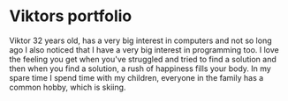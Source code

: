 # Viktors portfolio

Viktor 32 years old, has a very big interest in computers and not so long ago I also noticed that I have a very big interest in programming too.
I love the feeling you get when you've struggled and tried to find a solution and then when you find a solution, a rush of happiness fills your body.
In my spare time I spend time with my children, everyone in the family has a common hobby, which is skiing.
